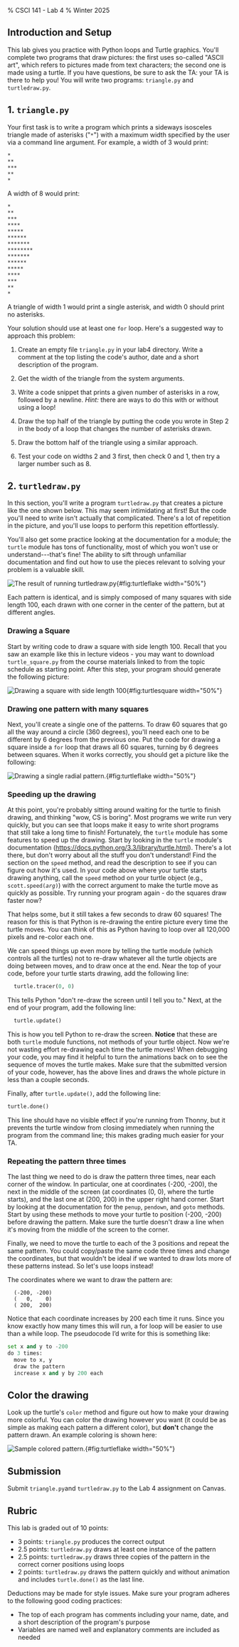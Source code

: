 % CSCI 141 - Lab 4
% Winter 2025

## Introduction and Setup 

This lab gives you practice with Python loops and Turtle graphics. You'll complete two programs that draw pictures: the first uses so-called "ASCII art", which refers to pictures made from text characters; the second one is made using a turtle. If you have questions, be sure to ask the TA: your TA is there to help you! You will write two programs: `triangle.py` and `turtledraw.py`.

## 1. `triangle.py`

Your first task is to write a program which prints a sideways isosceles triangle made of asterisks ("`*`") with a maximum width specified by the user via a command line argument. For example, a width of 3 would print:

``` {samepage="true"}
*
**
***
**
*
```

A width of 8 would print:

``` {samepage="true"}
*
**
***
****
*****
******
*******
********
*******
******
*****
****
***
**
*
```

A triangle of width 1 would print a single asterisk, and width 0 should print no asterisks.

Your solution should use at least one `for` loop. Here's a suggested way to approach this problem:

1.  Create an empty file `triangle.py` in your lab4 directory. Write a comment at the top listing the code's author, date and a short description of the program.

2.  Get the width of the triangle from the system arguments.

3.  Write a code snippet that prints a given number of asterisks in a row, followed by a newline. *Hint:* there are ways to do this with or without using a loop!

4.  Draw the top half of the triangle by putting the code you wrote in Step 2 in the body of a loop that changes the number of asterisks drawn.

5.  Draw the bottom half of the triangle using a similar approach.

6.  Test your code on widths 2 and 3 first, then check 0 and 1, then try a larger number such as 8.

## 2. `turtledraw.py`

In this section, you'll write a program `turtledraw.py` that creates a picture like the one shown below. This may seem intimidating at first! But the code you'll need to write isn't actually that complicated. There's a lot of repetition in the picture, and you'll use loops to perform this repetition effortlessly.

You'll also get some practice looking at the documentation for a module; the `turtle` module has tons of functionality, most of which you won't use or understand---that's fine! The ability to sift through unfamiliar documentation and find out how to use the pieces relevant to solving your problem is a valuable skill.

![The result of running `turtledraw.py`](turtledraw.png){#fig:turtleflake width="50%"}

Each pattern is identical, and is simply composed of many squares with side length 100, each drawn with one corner in the center of the pattern, but at different angles.

### Drawing a Square

Start by writing code to draw a square with side length 100. Recall that you saw an example like this in lecture videos - you may want to download `turtle_square.py` from the course materials linked to from the topic schedule as starting point. After this step, your program should generate the following picture:

![Drawing a square with side length 100](turtlesquare.png){#fig:turtlesquare width="50%"}

### Drawing one pattern with many squares

Next, you'll create a single one of the patterns. To draw 60 squares that go all the way around a circle (360 degrees), you'll need each one to be different by 6 degrees from the previous one. Put the code for drawing a square inside a `for` loop that draws all 60 squares, turning by 6 degrees between squares. When it works correctly, you should get a picture like the  following:

![Drawing a single radial pattern.](turtleflake.png){#fig:turtleflake width="50%"}

### Speeding up the drawing

At this point, you're probably sitting around waiting for the turtle to finish drawing, and thinking "wow, CS is boring". Most programs we write run very quickly, but you can see that loops make it easy to write short programs that still take a long time to finish! Fortunately, the `turtle` module has some features to speed up the drawing. Start by looking in the `turtle` module's documentation (<https://docs.python.org/3.3/library/turtle.html>). There's a lot there, but don't worry about all the stuff you don't understand! Find the section on the `speed` method, and read the description to see if you can figure out how it's used. In your code above where your turtle starts drawing anything, call the `speed` method on your turtle object (e.g., `scott.speed(`*`arg`*`)`) with the correct argument to make the turtle move as quickly as possible. Try running your program again - do the squares draw faster now?

That helps some, but it still takes a few seconds to draw 60 squares! The reason for this is that Python is re-drawing the entire picture every time the turtle moves. You can think of this as Python having to loop over all 120,000 pixels and re-color each one.

We can speed things up even more by telling the turtle module (which controls all the turtles) not to re-draw whatever all the turtle objects are doing between moves, and to draw once at the end. Near the top of your code, before your turtle starts drawing, add the following line:

```python
  turtle.tracer(0, 0)
```

This tells Python "don't re-draw the screen until I tell you to." Next, at the end of your program, add the following line:

```python
  turtle.update()
```

This is how you tell Python to re-draw the screen. **Notice** that these are both `turtle` module functions, not methods of your turtle object. Now we're not wasting effort re-drawing each time the turtle moves! When debugging your code, you may find it helpful to turn the animations back on to see the sequence of moves the turtle makes. Make sure that the submitted version of your code, however, has the above lines and draws the whole picture in less than a couple seconds.

Finally, after `turtle.update()`, add the following line:

```python
turtle.done()
```

This line should have no visible effect if you're running from Thonny, but it prevents the turtle window from closing immediately when running the program from the command line; this makes grading much easier for your TA.

### Repeating the pattern three times

The last thing we need to do is draw the pattern three times, near each corner of the window. In particular, one at coordinates (-200, -200), the next in the middle of the screen (at coordinates (0, 0), where the turtle starts), and the last one at (200, 200) in the upper right hand corner. Start by looking at the documentation for the `penup`, `pendown`, and `goto` methods. Start by using these methods to move your turtle to position (-200, -200) before drawing the pattern. Make sure the turtle doesn't draw a line when it's moving from the middle of the screen to the corner.

Finally, we need to move the turtle to each of the 3 positions and repeat the same pattern. You could copy/paste the same code three times and change the coordinates, but that wouldn't be ideal if we wanted to draw lots more of these patterns instead. So let's use loops instead!

The coordinates where we want to draw the pattern are:

      (-200, -200)
      (   0,    0)
      ( 200,  200)

Notice that each coordinate increases by 200 each time it runs. Since you know exactly how many times this will run, a for loop will be easier to use than a while loop. The pseudocode I’d write for this is something like:

```python
set x and y to -200
do 3 times:
  move to x, y
  draw the pattern
  increase x and y by 200 each
```



## Color the drawing

Look up the turtle's `color` method and figure out how to make your drawing more colorful. You can color the drawing however you want (it could be as simple as making each pattern a different color), but **don't** change the pattern drawn. An example coloring is shown here:

![Sample colored pattern.](turtlecolor.png){#fig:turtleflake width="50%"}

## Submission

Submit `triangle.py`and `turtledraw.py` to the Lab 4 assignment on Canvas.

## Rubric

This lab is graded out of 10 points:

* 3 points:  `triangle.py` produces the correct output
* 2.5 points: `turtledraw.py` draws at least one instance of the pattern
* 2.5 points: `turtledraw.py` draws three copies of the pattern in the correct corner positions using loops
* 2 points: `turtledraw.py` draws the pattern quickly and without animation and includes `turtle.done()` as the last line.     

Deductions may be made for style issues. Make sure your program adheres to the following good coding practices:

* The top of each program has comments including your name, date, and a short description of the program's purpose
* Variables are named well and explanatory comments are included as needed
